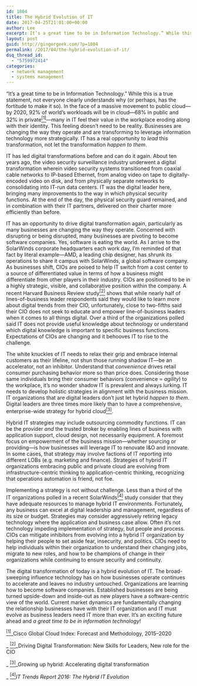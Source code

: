 ```yaml
---
id: 1804
title: The Hybrid Evolution of IT
date: 2017-04-25T21:01:00+00:00
author: Lee
excerpt: It’s a great time to be in Information Technology.” While this is a true statement, not everyone clearly understands why (or perhaps, has the fortitude to make it so). In the face of a massive movement to public cloud many in IT feel their value in the workplace eroding along with their identity. This feeling doesn’t need to be reality. Businesses are changing the way they operate and are transforming to leverage information technology more strategically. IT has a real opportunity to lead this transformation, not let the transformation happen to them.
layout: post
guid: http://gingergeek.com/?p=1804
permalink: /2017/04/the-hybrid-evolution-of-it/
dsq_thread_id:
  - "5759972414"
categories:
  - network management
  - systems management
---
```

“It’s a great time to be in Information Technology.” While this is a true statement, not everyone clearly understands why (or perhaps, has the fortitude to make it so). In the face of a massive movement to public cloud—by 2020, 92% of world’s workloads will be in cloud—68% in public and 32% in private[<sup>[1]</sup>](http://www.cisco.com/c/dam/en/us/solutions/collateral/service-provider/global-cloud-index-gci/white-paper-c11-738085.pdf)—many in IT feel their value in the workplace eroding along with their identity. This feeling doesn’t need to be reality. Businesses are changing the way they operate and are transforming to leverage information technology more strategically. IT has a real opportunity to _lead_ this transformation, not let the transformation _happen to them_.<!--more-->

IT has led digital transformations before and can do it again. About ten years ago, the video security surveillance industry underwent a digital transformation wherein video security systems transitioned from coaxial cable networks to IP-based Ethernet, from analog video on tape to digitally-encoded video on disk, and from physically separate networks to consolidating into IT-run data centers. IT was the digital leader here, bringing many improvements to the way in which physical security functions. At the end of the day, the physical security guard remained, and in combination with their IT partners, delivered on their charter more efficiently than before.

IT has an opportunity to drive digital transformation again, particularly as many businesses are changing the way they operate. Concerned with disrupting or being disrupted, many businesses are pivoting to become software companies. Yes, software is eating the world. As I arrive to the SolarWinds corporate headquarters each work day, I’m reminded of that fact by literal example—AMD, a leading chip designer, has shrunk its operations to share it campus with SolarWinds, a global software company. As businesses shift, CIOs are poised to help IT switch from a cost center to a source of differentiated value in terms of how a business might differentiate from other players in their industry. CIOs are positioned to be in a highly strategic, visible, and collaborative position within the company. A recent Harvard Business Review study[<sup>[2]</sup>](https://hbr.org/resources/pdfs/comm/RedHat/RedHatReportMay2015.pdf) shows that while nearly half of lines-of-business leader respondents said they would like to learn more about digital trends from their CIO, unfortunately, close to two-fifths said their CIO does not seek to educate and empower line-of-business leaders when it comes to all things digital. Over a third of the organizations polled said IT does not provide useful knowledge about technology or understand which digital knowledge is important to specific business functions. Expectations of CIOs are changing and it behooves IT to rise to the challenge.

The white knuckles of IT needs to relax their grip and embrace internal customers as their lifeline, not shun those running shadow IT—be an accelerator, not an inhibitor. Understand that _convenience_ drives retail consumer purchasing behavior more so than price does. Considering those same individuals bring their consumer behaviors (convenience = _agility_) to the workplace, it’s no wonder shadow IT is prevalent and always lurking. IT needs to develop holistic strategies in alignment with the business mission. IT organizations that are digital leaders don’t just let hybrid _happen to them_. Digital leaders are three times more likely than to have a comprehensive, enterprise-wide strategy for hybrid cloud[<sup>[3]</sup>](http://www-01.ibm.com/common/ssi/cgi-bin/ssialias?htmlfid=GMW14087USEN).

Hybrid IT strategies may include outsourcing commodity functions. IT can be the provider _and_ the trusted broker by enabling lines of business with application support, cloud design, not necessarily equipment. A foremost focus on empowerment of the business mission—whether sourcing or providing—is how businesses will leverage IT to renovate I&O and innovate. In some cases, that strategy may involve factions of IT reporting into different LOBs (e.g. marketing and finance). Strategies of hybrid IT organizations embracing public and private cloud are evolving from infrastructure-centric thinking to application-centric thinking, recognizing that operations automation is friend, not foe.
  
Implementing a strategy is not without challenge. Less than a third of the IT organizations polled in a recent SolarWinds[<sup>[4]</sup>](http://it-trends.solarwinds.com) study consider that they have adequate resources to manage hybrid IT environments. <img class="aligncenter wp-image-1805 size-full" src="https://i0.wp.com/gingergeek.com/wp-content/uploads/2017/04/solarwinds-study.png?resize=703%2C282" alt="" data-id="1805" srcset="https://i0.wp.com/gingergeek.com/wp-content/uploads/2017/04/solarwinds-study.png?w=703 703w, https://i0.wp.com/gingergeek.com/wp-content/uploads/2017/04/solarwinds-study.png?resize=300%2C120 300w" sizes="(max-width: 703px) 100vw, 703px" data-recalc-dims="1" />Fortunately, any business can excel at digital leadership and management, regardless of its size or budget. Strategies may consider aggressively retiring legacy technology where the application and business case allow. Often it’s not technology impeding implementation of strategy, but people and process. CIOs can mitigate inhibitors from evolving into a hybrid IT organization by helping their people to set aside fear, insecurity, and politics. CIOs need to help individuals within their organization to understand their changing jobs, migrate to new roles, and how to be champions of change in their organizations while continuing to ensure security and continuity.

The digital transformation of today is a hybrid evolution of IT. The broad-sweeping influence technology has on how businesses operate continues to accelerate and leaves no industry untouched. Organizations are learning how to become software companies. Established businesses are being turned upside-down and inside-out as new players have a software-centric view of the world. Current market dynamics are fundamentally changing the relationship businesses have with their IT organization and IT must evolve as business leaders need IT more than ever. It’s an exciting future ahead and _a great time to be in information technology_!

[<sup>[1]</sup>](http://www.cisco.com/c/dam/en/us/solutions/collateral/service-provider/global-cloud-index-gci/white-paper-c11-738085.pdf)_Cisco Global Cloud Index: Forecast and Methodology, 2015–2020
  
_ [<sup>[2]</sup>](https://hbr.org/resources/pdfs/comm/RedHat/RedHatReportMay2015.pdf)_Driving Digital Transformation: New Skills for Leaders, New role for the CIO
  
_ <a href=">http://www-01.ibm.com/common/ssi/cgi-bin/ssialias?htmlfid=GMW14087USEN" name="_ftn3"><sup>[3]</sup></a>_Growing up hybrid: Accelerating digital transformation
  
_ <a href="http://opennetworkingusergroup.com/the-hybrid-evolution-of-it/#_ftnref4" name="_ftn4"><sup>[4]</sup></a>_IT Trends Report 2016: The Hybrid IT Evolution_